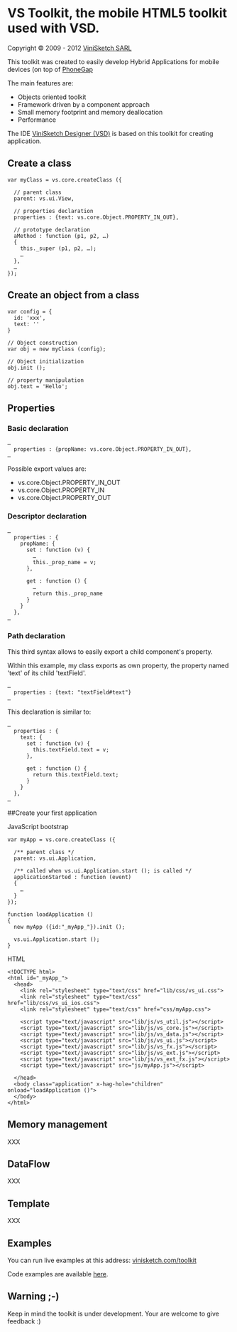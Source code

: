 # VS Toolkit, the mobile HTML5 toolkit used with VSD.

Copyright © 2009 - 2012 [ViniSketch SARL](http://www.vinisketch.com/)


This toolkit was created to easily develop Hybrid Applications for mobile devices (on top of [PhoneGap](http://www.phonegap.com)

The main features are:

* Objects oriented toolkit
* Framework driven by a component approach
* Small memory footprint and memory deallocation
* Performance

The IDE [ViniSketch Designer (VSD)](http://www.vinisketch.fr/mainSite/en/product.html) is based on this toolkit for creating application.

## Create a class

```
var myClass = vs.core.createClass ({

  // parent class
  parent: vs.ui.View,
 
  // properties declaration
  properties : {text: vs.core.Object.PROPERTY_IN_OUT},
 
  // prototype declaration
  aMethod : function (p1, p2, …)
  {
    this._super (p1, p2, …);
    …
  }, 
  …
});
```

## Create an object from a class

```
var config = {
  id: 'xxx',
  text: ''
}

// Object construction
var obj = new myClass (config);

// Object initialization
obj.init ();

// property manipulation
obj.text = 'Hello';
```

## Properties



### Basic declaration

```
…
  properties : {propName: vs.core.Object.PROPERTY_IN_OUT},
…
```

Possible export values are:

* vs.core.Object.PROPERTY_IN_OUT
* vs.core.Object.PROPERTY_IN
* vs.core.Object.PROPERTY_OUT

        
### Descriptor declaration

```
…
  properties : {
    propName: {
      set : function (v) {
        …
        this._prop_name = v;
      },
     
      get : function () {
        …
        return this._prop_name
      }
    }
  },
…
```
        
### Path declaration
 
This third syntax allows to easily export a child component's property.
 
 
Within this example, my class exports as own property, the property named 'text' of its child 'textField'.

```
…
  properties : {text: "textField#text"}
…
```

This declaration is similar to:

```
…
  properties : {
    text: {
      set : function (v) {
        this.textField.text = v;
      },
     
      get : function () {
        return this.textField.text;
      }
    }
  },
…
```

##Create your first application

JavaScript bootstrap

```
var myApp = vs.core.createClass ({

  /** parent class */
  parent: vs.ui.Application,

  /** called when vs.ui.Application.start (); is called */
  applicationStarted : function (event)
  {
    …
  }
});

function loadApplication ()
{
  new myApp ({id:"_myApp_"}).init ();

  vs.ui.Application.start ();
}
```

HTML

```
<!DOCTYPE html>
<html id="_myApp_">
  <head>
    <link rel="stylesheet" type="text/css" href="lib/css/vs_ui.css">
    <link rel="stylesheet" type="text/css" href="lib/css/vs_ui_ios.css">
    <link rel="stylesheet" type="text/css" href="css/myApp.css">

    <script type="text/javascript" src="lib/js/vs_util.js"></script>
    <script type="text/javascript" src="lib/js/vs_core.js"></script>
    <script type="text/javascript" src="lib/js/vs_data.js"></script>
    <script type="text/javascript" src="lib/js/vs_ui.js"></script>
    <script type="text/javascript" src="lib/js/vs_fx.js"></script>
    <script type="text/javascript" src="lib/js/vs_ext.js"></script>
    <script type="text/javascript" src="lib/js/vs_ext_fx.js"></script>
    <script type="text/javascript" src="js/myApp.js"></script>

  </head>
  <body class="application" x-hag-hole="children" onload="loadApplication ()">
  </body>
</html>
```
## Memory management

XXX

## DataFlow

XXX

## Template

XXX

## Examples

You can run live examples at this address: [vinisketch.com/toolkit](http://www.vinisketch.com/toolkit)

Code examples are available [here](https://github.com/vinisketch/VSToolkit/tree/master/examples). 

## Warning ;-)

Keep in mind the toolkit is under development. Your are welcome to give feedback :)


